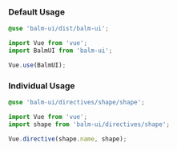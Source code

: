 ### Default Usage

```scss
@use 'balm-ui/dist/balm-ui';
```

```js
import Vue from 'vue';
import BalmUI from 'balm-ui';

Vue.use(BalmUI);
```

### Individual Usage

```scss
@use 'balm-ui/directives/shape/shape';
```

```js
import Vue from 'vue';
import shape from 'balm-ui/directives/shape';

Vue.directive(shape.name, shape);
```
